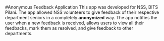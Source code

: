 #Anonymous Feedback Application
This app was developed for NSS, BITS Pilani. 
The app allowed NSS volunteers to give feedback of their respective department seniors in a completely **anonymized** way. 
The app notifies the user when a new feedback is received, allows users to view all their feedbacks, mark them as resolved, and give feedback to other departments.
